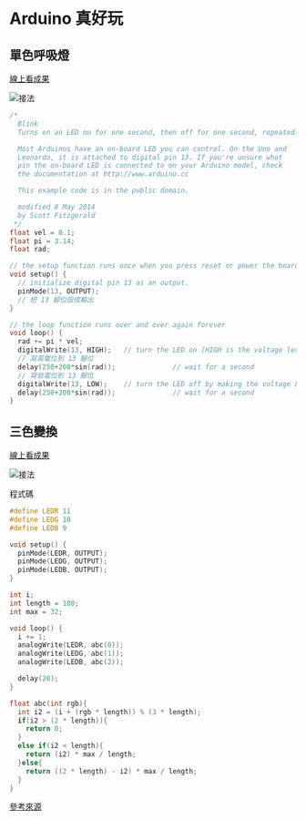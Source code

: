# Arduino 真好玩

## 單色呼吸燈

[線上看成果](https://123d.circuits.io/circuits/1258723-myfirstcircuit-whydruino)

![接法](https://dl.dropboxusercontent.com/u/6217074/webimg/201511/arduino_recurlight.png)

```c
/*
  Blink
  Turns on an LED on for one second, then off for one second, repeatedly.

  Most Arduinos have an on-board LED you can control. On the Uno and
  Leonardo, it is attached to digital pin 13. If you're unsure what
  pin the on-board LED is connected to on your Arduino model, check
  the documentation at http://www.arduino.cc

  This example code is in the public domain.

  modified 8 May 2014
  by Scott Fitzgerald
 */
float vel = 0.1;
float pi = 3.14;
float rad;

// the setup function runs once when you press reset or power the board
void setup() {
  // initialize digital pin 13 as an output.
  pinMode(13, OUTPUT);
  // 把 13 腳位設成輸出
}

// the loop function runs over and over again forever
void loop() {
  rad += pi * vel;
  digitalWrite(13, HIGH);   // turn the LED on (HIGH is the voltage level)
  // 寫高電位到 13 腳位
  delay(250+200*sin(rad));              // wait for a second
  // 寫低電位到 13 腳位
  digitalWrite(13, LOW);    // turn the LED off by making the voltage LOW
  delay(250+200*sin(rad));              // wait for a second
}
```

## 三色變換

[線上看成果](https://123d.circuits.io/circuits/1258757)

![接法](https://dl.dropboxusercontent.com/u/6217074/webimg/201511/arduino_rgblight.png)

程式碼

```c
#define LEDR 11
#define LEDG 10
#define LEDB 9

void setup() {                
  pinMode(LEDR, OUTPUT);
  pinMode(LEDG, OUTPUT);
  pinMode(LEDB, OUTPUT);
}

int i;
int length = 100;
int max = 32;

void loop() {
  i += 1;
  analogWrite(LEDR, abc(0));
  analogWrite(LEDG, abc(1));
  analogWrite(LEDB, abc(2));

  delay(20);
}

float abc(int rgb){
  int i2 = (i + (rgb * length)) % (3 * length);
  if(i2 > (2 * length)){
    return 0;
  }
  else if(i2 < length){
    return (i2) * max / length;
  }else{
    return ((2 * length) - i2) * max / length;
  }
}

```
[參考來源](http://yehnan.blogspot.tw/2013/01/arduinorgb-led.html)

